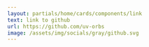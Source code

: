 ```yaml
---
layout: partials/home/cards/components/link
text: link to github
url: https://github.com/uv-orbs
image: /assets/img/socials/gray/github.svg
---
```

